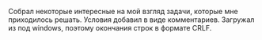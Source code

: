 Собрал некоторые интересные на мой взгляд задачи, которые мне приходилось решать. Условия добавил в виде комментариев. Загружал из под windows, поэтому окончания строк в формате CRLF.

